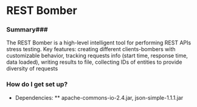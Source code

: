 # REST Bomber #

### Summary###

The REST Bomber is a high-level intelligent tool for performing REST APIs stress testing. Key features: creating different clients-bombers with customizable behavior, tracking requests info (start time, response time, data loaded), writing results to file, collecting IDs of entities to provide diversity of requests

### How do I get set up? ###

* Dependencies:
 ** apache-commons-io-2.4.jar, json-simple-1.1.1.jar